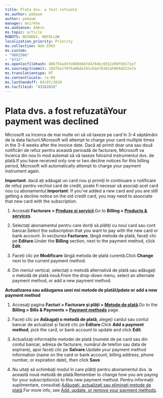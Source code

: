 ```yaml
---
title: Plata dvs. a fost refuzată
ms.author: pebaum
author: pebaum
manager: mnirkhe
ms.audience: Admin
ms.topic: article
ROBOTS: NOINDEX, NOFOLLOW
localization_priority: Priority
ms.collection: Adm_O365
ms.custom:
- "9001506"
- "4732"
ms.openlocfilehash: 88b754a45fe80804bfd4784bc0552499fb0371e7
ms.sourcegitcommit: 18df9a170f6a0bda191c0ae763d2a5069dd22efa
ms.translationtype: HT
ms.contentlocale: ro-RO
ms.lasthandoff: 04/07/2020
ms.locfileid: "43161018"
---
```

# <a name="your-payment-was-declined"></a><span data-ttu-id="fe0b1-102">Plata dvs. a fost refuzată</span><span class="sxs-lookup"><span data-stu-id="fe0b1-102">Your payment was declined</span></span>

<span data-ttu-id="fe0b1-103">Microsoft va încerca de mai multe ori să vă taxeze pe card în 3-4 săptămâni de la data facturii.</span><span class="sxs-lookup"><span data-stu-id="fe0b1-103">Microsoft will attempt to charge your card multiple times in the 3-4 weeks after the invoice date.</span></span>  <span data-ttu-id="fe0b1-104">Dacă ați primit doar una sau două notificări de refuz pentru această perioadă de facturare, Microsoft va încerca din nou în mod automat să vă taxeze folosind instrumentul dvs. de plată.</span><span class="sxs-lookup"><span data-stu-id="fe0b1-104">If you have received only one or two decline notices for this billing period, Microsoft will automatically attempt to charge your payment instrument again.</span></span>  

<span data-ttu-id="fe0b1-105">**Important**: dacă ați adăugat un card nou și primiți în continuare o notificare de refuz pentru vechiul card de credit, poate fi necesar să asociați acel card nou cu abonamentul.</span><span class="sxs-lookup"><span data-stu-id="fe0b1-105">**Important**: If you've added a new card and you are still getting a decline notice on the old credit card, you may need to associate that new card with the subscription.</span></span>

1. <span data-ttu-id="fe0b1-106">Accesați **Facturare > [Produse și servicii](https://go.microsoft.com/fwlink/p/?linkid=842054)**.</span><span class="sxs-lookup"><span data-stu-id="fe0b1-106">Go to **Billing > [Products & services](https://go.microsoft.com/fwlink/p/?linkid=842054)**.</span></span>

2. <span data-ttu-id="fe0b1-107">Selectați abonamentul pentru care doriți să plătiți cu noul card sau cont bancar.</span><span class="sxs-lookup"><span data-stu-id="fe0b1-107">Select the subscription that you want to pay with the new card or bank account.</span></span> <span data-ttu-id="fe0b1-108">În secțiunea **Facturare**, lângă metoda de plată, faceți clic pe **Editare**.</span><span class="sxs-lookup"><span data-stu-id="fe0b1-108">Under the **Billing** section, next to the payment method, click **Edit**.</span></span>

3. <span data-ttu-id="fe0b1-109">Faceți clic pe **Modificare** lângă metoda de plată curentă.</span><span class="sxs-lookup"><span data-stu-id="fe0b1-109">Click **Change** next to the current payment method.</span></span>

4. <span data-ttu-id="fe0b1-110">Din meniul vertical, selectați o metodă alternativă de plată sau adăugați o metodă de plată nouă.</span><span class="sxs-lookup"><span data-stu-id="fe0b1-110">From the drop-down menu, select an alternate payment method, or add a new payment method.</span></span>

<span data-ttu-id="fe0b1-111">**Actualizarea sau adăugarea unei noi metode de plată**</span><span class="sxs-lookup"><span data-stu-id="fe0b1-111">**Update or add a new payment method**</span></span>

1. <span data-ttu-id="fe0b1-112">Accesați pagina **Facturi > Facturare și plăți > [Metode de plată](https://go.microsoft.com/fwlink/p/?linkid=2018806)**.</span><span class="sxs-lookup"><span data-stu-id="fe0b1-112">Go to the **Billing > Bills & Payments > [Payment methods](https://go.microsoft.com/fwlink/p/?linkid=2018806)** page.</span></span>

2. <span data-ttu-id="fe0b1-113">Faceți clic pe **Adăugați o metodă de plată**, alegeți cardul sau contul bancar de actualizat și faceți clic pe **Editare**.</span><span class="sxs-lookup"><span data-stu-id="fe0b1-113">Click **Add a payment method**, pick the card, or bank account to update and click **Edit**.</span></span>

3. <span data-ttu-id="fe0b1-114">Actualizați informațiile metodei de plată (numele de pe card sau din contul bancar, adresa de facturare, numărul de telefon sau data de expirare), apoi faceți clic pe **Salvare**.</span><span class="sxs-lookup"><span data-stu-id="fe0b1-114">Update your payment method information (name on the card or bank account, billing address, phone number, or expiration date), then click **Save**.</span></span>

4. <span data-ttu-id="fe0b1-115">Nu uitați să schimbați modul în care plătiți pentru abonamentul dvs. la această nouă metodă de plată.</span><span class="sxs-lookup"><span data-stu-id="fe0b1-115">Remember to change how you are paying for your subscription(s) to this new payment method.</span></span> <span data-ttu-id="fe0b1-116">Pentru informații suplimentare, consultați [Adăugați, actualizați sau eliminați metode de plată](https://go.microsoft.com/fwlink/?linkid=2118133).</span><span class="sxs-lookup"><span data-stu-id="fe0b1-116">For more info, see [Add, update, or remove your payment methods](https://go.microsoft.com/fwlink/?linkid=2118133).</span></span> 
